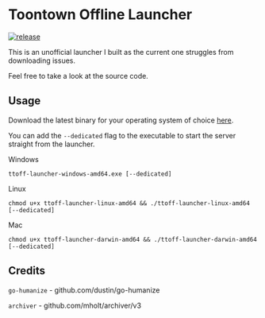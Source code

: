 # Toontown Offline Launcher

[![release](https://github.com/gabefraser/ttoffline-launcher-go/actions/workflows/release.yml/badge.svg)](https://github.com/gabefraser/ttoffline-launcher-go/actions/workflows/release.yml)

This is an unofficial launcher I built as the current one struggles from downloading issues.

Feel free to take a look at the source code.

## Usage

Download the latest binary for your operating system of choice [here](https://github.com/gabefraser/ttoffline-launcher-go/releases).

You can add the `--dedicated` flag to the executable to start the server straight from the launcher.

Windows
```
ttoff-launcher-windows-amd64.exe [--dedicated]
```

Linux
```
chmod u+x ttoff-launcher-linux-amd64 && ./ttoff-launcher-linux-amd64 [--dedicated]
```

Mac
```
chmod u+x ttoff-launcher-darwin-amd64 && ./ttoff-launcher-darwin-amd64 [--dedicated]
```

## Credits

`go-humanize` - github.com/dustin/go-humanize

`archiver` - github.com/mholt/archiver/v3
